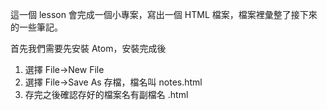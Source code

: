 這一個 lesson 會完成一個小專案，寫出一個 HTML 檔案，檔案裡彙整了接下來的一些筆記。

首先我們需要先安裝 Atom，安裝完成後
1. 選擇 File->New File
2. 選擇 File->Save As 存檔，檔名叫 notes.html
3. 存完之後確認存好的檔案名有副檔名 .html
